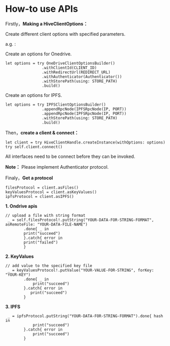 How-to use APIs
=============================


 Firstly，**Making a HiveClientOptions：**
 
Create different client options with specified parameters.

a.g. :

Create an options for Onedrive.

```
let options = try OneDriveClientOptionsBuilder()
                .withClientId(CLIENT_ID)
                .withRedirectUrl(REDIRECT_URL)
                .withAuthenticator(Authenticator())
                .withStorePath(using: STORE_PATH)
                .build()
```

Create an options for IPFS.

```
let options = try IPFSClientOptionsBuilder()
                .appendRpcNode(IPFSRpcNode(IP, PORT))
                .appendRpcNode(IPFSRpcNode(IP, PORT))
                .withStorePath(using: STORE_PATH)
                .build()
```
Then，**create a client & connect：** 

```
let client = try HiveClientHandle.createInstance(withOptions: options)
try self.client.connect()
```

All interfaces need to be connect before they can be invoked.

**Note：** Please implement Authenticator protocol.


Finaly，**Get a protocol**

```
filesProtocol = client.asFiles()
keyValuesProtocol = client.asKeyValues()
ipfsProtocol = client.asIPFS()
```


**1. Ondrive apis**

```
// upload a file with string format
 _ = self.filesProtocol!.putString("YOUR-DATA-FOR-STRING-FORMAT", asRemoteFile: "YOUR-DATA-FILE-NAME")
 		.done{ _ in
		print("succeed")
        }.catch{ error in
		print("failed")
        }
```

**2. KeyValues**

```
// add value to the specified key file
 _ = keyValuesProtocol!.putValue("YOUR-VALUE-FOR-STRING", forKey: "YOUR-KEY")
 		.done{ _ in
			print("succeed")
        }.catch{ error in
           print("succeed")
        }
```

**3. IPFS**

```
 _ = ipfsProtocol.putString("YOUR-DATA-FOR-STRING-FORMAT").done{ hash in
            print("succeed")
        }.catch{ error in
            print("succeed")
        }
```